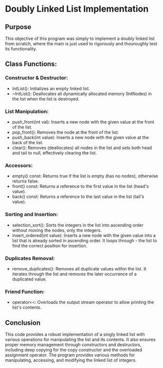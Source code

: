 # Doubly Linked List Implementation

## Purpose
This objective of this program was simply to implement a doubly linked list from scratch, where the main is just used to rigorously and thouroughly test its functionality.

## Class Functions:

### Constructor & Destructor:

- IntList(): Initializes an empty linked list.
- ~IntList(): Deallocates all dynamically allocated memory (IntNodes) in the list when the list is destroyed.

### List Manipulation:

- push_front(int val): Inserts a new node with the given value at the front of the list.
- pop_front(): Removes the node at the front of the list.
- push_back(int value): Inserts a new node with the given value at the back of the list.
- clear(): Removes (deallocates) all nodes in the list and sets both head and tail to null, effectively clearing the list.

### Accessors:

- empty() const: Returns true if the list is empty (has no nodes), otherwise returns false.
- front() const: Returns a reference to the first value in the list (head's value).
- back() const: Returns a reference to the last value in the list (tail's value).

### Sorting and Insertion:

- selection_sort(): Sorts the integers in the list into ascending order without moving the nodes, only the integers.
- insert_ordered(int value): Inserts a new node with the given value into a list that is already sorted in ascending order. It loops through - the list to find the correct position for insertion.

### Duplicates Removal:

- remove_duplicates(): Removes all duplicate values within the list. It iterates through the list and removes the later occurrence of a duplicated value.

### Friend Function:

- operator<<: Overloads the output stream operator to allow printing the list's contents.

## Conclusion
This code provides a robust implementation of a singly linked list with various operations for manipulating the list and its contents. It also ensures proper memory management through constructors and destructors, including deep copying for the copy constructor and the overloaded assignment operator. The program provides various methods for manipulating, accessing, and modifying the linked list of integers.